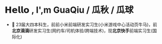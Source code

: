 # 𝗛𝗲𝗹𝗹𝗼 , I',m GuaQiu / 瓜秋 / 瓜球
- 🐧 23届大四本科生，前前小米前端研发实习生(小米游戏中心活动页牛马)，前**北京滴滴**研发实习生(网约车/司机体验/跨端技术)，现**北京快手**前端实习生(国际化)
